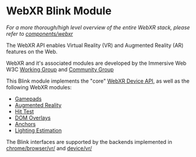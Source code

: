 # WebXR Blink Module
_For a more thorough/high level overview of the entire WebXR stack, please refer to
[components/webxr](https://source.chromium.org/chromium/chromium/src/+/main:components/webxr/README.md)_

The WebXR API enables Virtual Reality (VR) and Augmented Reality (AR) features on the Web.

WebXR and it's associated modules are developed by the Immersive Web W3C
[Working Group](https://www.w3.org/immersive-web/) and [Community Group](https://www.w3.org/community/immersive-web/)

This Blink module implements the "core" [WebXR Device API](https://www.w3.org/TR/webxr/), as well as the following
WebXR modules:

 - [Gamepads](https://www.w3.org/TR/webxr-gamepads-module-1/)
 - [Augmented Reality](https://www.w3.org/TR/webxr-ar-module-1/)
 - [Hit Test](https://immersive-web.github.io/hit-test/)
 - [DOM Overlays](https://immersive-web.github.io/dom-overlays/)
 - [Anchors](https://immersive-web.github.io/anchors/)
 - [Lighting Estimation](https://immersive-web.github.io/lighting-estimation/)

The Blink interfaces are supported by the backends implemented in
[chrome/browser/vr/](https://source.chromium.org/chromium/chromium/src/+/main:chrome/browser/vr) and
[device/vr/](https://source.chromium.org/chromium/chromium/src/+/main:device/vr)
